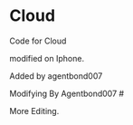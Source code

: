# Cloud
Code for Cloud

modified on Iphone. 

Added by agentbond007

Modifying By Agentbond007 #

More Editing. 
